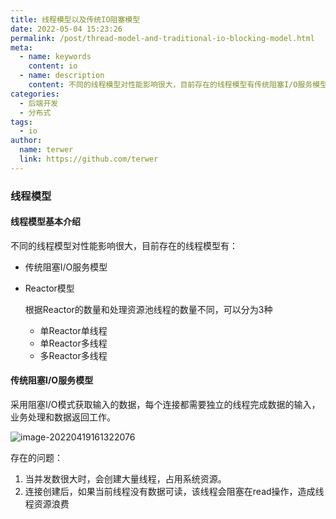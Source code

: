 ```yaml
---
title: 线程模型以及传统IO阻塞模型
date: 2022-05-04 15:23:26
permalink: /post/thread-model-and-traditional-io-blocking-model.html
meta:
  - name: keywords
    content: io
  - name: description
    content: 不同的线程模型对性能影响很大，目前存在的线程模型有传统阻塞I/O服务模型、Reactor模型等。
categories:
  - 后端开发
  - 分布式
tags:
  - io
author: 
  name: terwer
  link: https://github.com/terwer
---
```


### 线程模型

#### 线程模型基本介绍

不同的线程模型对性能影响很大，目前存在的线程模型有：

- 传统阻塞I/O服务模型

- Reactor模型

  根据Reactor的数量和处理资源池线程的数量不同，可以分为3种

  - 单Reactor单线程
  - 单Reactor多线程
  - 多Reactor多线程

#### 传统阻塞I/O服务模型

采用阻塞I/O模式获取输入的数据，每个连接都需要独立的线程完成数据的输入，业务处理和数据返回工作。

![image-20220419161322076](https://img1.terwer.space/image-20220419161322076.png)

存在的问题：

1. 当并发数很大时，会创建大量线程，占用系统资源。
2. 连接创建后，如果当前线程没有数据可读，该线程会阻塞在read操作，造成线程资源浪费
